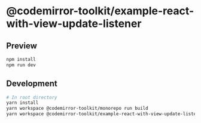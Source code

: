 # @codemirror-toolkit/example-react-with-view-update-listener

## Preview

```sh
npm install
npm run dev
```

## Development

```sh
# In root directory
yarn install
yarn workspace @codemirror-toolkit/monorepo run build
yarn workspace @codemirror-toolkit/example-react-with-view-update-listener run dev
```
